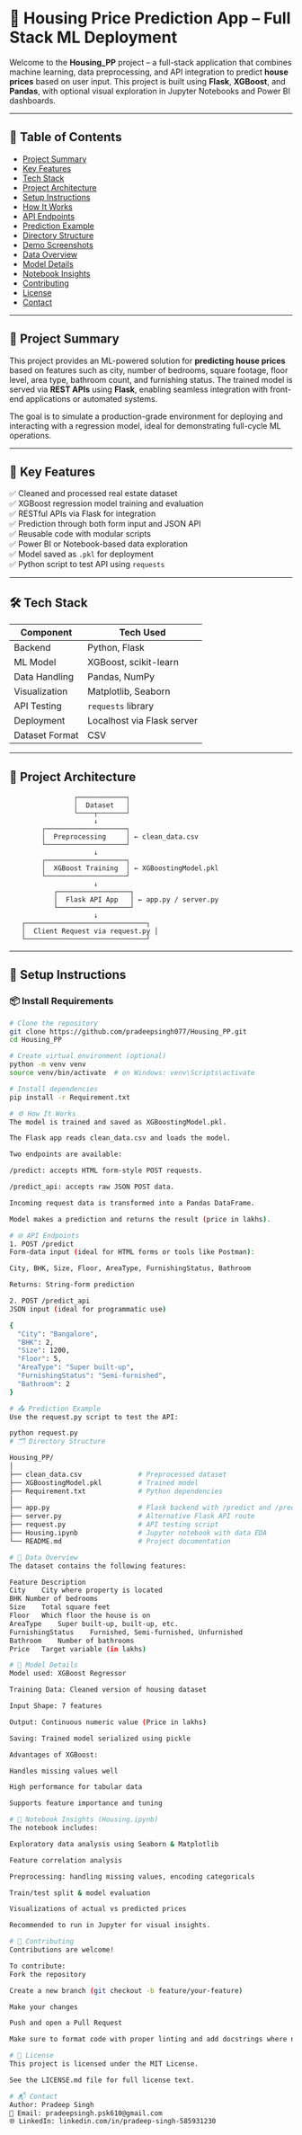 # 🏡 Housing Price Prediction App – Full Stack ML Deployment

Welcome to the **Housing_PP** project – a full-stack application that combines machine learning, data preprocessing, and API integration to predict **house prices** based on user input. This project is built using **Flask**, **XGBoost**, and **Pandas**, with optional visual exploration in Jupyter Notebooks and Power BI dashboards.

---

## 📌 Table of Contents

- [Project Summary](#project-summary)
- [Key Features](#key-features)
- [Tech Stack](#tech-stack)
- [Project Architecture](#project-architecture)
- [Setup Instructions](#setup-instructions)
- [How It Works](#how-it-works)
- [API Endpoints](#api-endpoints)
- [Prediction Example](#prediction-example)
- [Directory Structure](#directory-structure)
- [Demo Screenshots](#demo-screenshots)
- [Data Overview](#data-overview)
- [Model Details](#model-details)
- [Notebook Insights](#notebook-insights)
- [Contributing](#contributing)
- [License](#license)
- [Contact](#contact)

---

## 📘 Project Summary

This project provides an ML-powered solution for **predicting house prices** based on features such as city, number of bedrooms, square footage, floor level, area type, bathroom count, and furnishing status. The trained model is served via **REST APIs** using **Flask**, enabling seamless integration with front-end applications or automated systems.

The goal is to simulate a production-grade environment for deploying and interacting with a regression model, ideal for demonstrating full-cycle ML operations.

---

## 🚀 Key Features

✅ Cleaned and processed real estate dataset  
✅ XGBoost regression model training and evaluation  
✅ RESTful APIs via Flask for integration  
✅ Prediction through both form input and JSON API  
✅ Reusable code with modular scripts  
✅ Power BI or Notebook-based data exploration  
✅ Model saved as `.pkl` for deployment  
✅ Python script to test API using `requests`

---

## 🛠️ Tech Stack

| Component        | Tech Used                   |
|------------------|-----------------------------|
| Backend          | Python, Flask               |
| ML Model         | XGBoost, scikit-learn       |
| Data Handling    | Pandas, NumPy               |
| Visualization    | Matplotlib, Seaborn         |
| API Testing      | `requests` library          |
| Deployment       | Localhost via Flask server  |
| Dataset Format   | CSV                         |

---

## 🧩 Project Architecture

                    ┌────────────┐
                    │  Dataset   │
                    └────┬───────┘
                         ↓
            ┌────────────────────┐
            │  Preprocessing     │ ← clean_data.csv
            └────────────────────┘
                         ↓
            ┌────────────────────┐
            │  XGBoost Training  │ ← XGBoostingModel.pkl
            └────────────────────┘
                         ↓
               ┌──────────────────┐
               │  Flask API App   │ ← app.py / server.py
               └──────────────────┘
                         ↓
       ┌──────────────────────────────┐
       │  Client Request via request.py │
       └──────────────────────────────┘

---

## 🧪 Setup Instructions

### 📦 Install Requirements

```bash
# Clone the repository
git clone https://github.com/pradeepsingh077/Housing_PP.git
cd Housing_PP

# Create virtual environment (optional)
python -m venv venv
source venv/bin/activate  # on Windows: venv\Scripts\activate

# Install dependencies
pip install -r Requirement.txt

# ⚙️ How It Works
The model is trained and saved as XGBoostingModel.pkl.

The Flask app reads clean_data.csv and loads the model.

Two endpoints are available:

/predict: accepts HTML form-style POST requests.

/predict_api: accepts raw JSON POST data.

Incoming request data is transformed into a Pandas DataFrame.

Model makes a prediction and returns the result (price in lakhs).

# 🌐 API Endpoints
1. POST /predict
Form-data input (ideal for HTML forms or tools like Postman):

City, BHK, Size, Floor, AreaType, FurnishingStatus, Bathroom

Returns: String-form prediction

2. POST /predict_api
JSON input (ideal for programmatic use)

{
  "City": "Bangalore",
  "BHK": 2,
  "Size": 1200,
  "Floor": 5,
  "AreaType": "Super built-up",
  "FurnishingStatus": "Semi-furnished",
  "Bathroom": 2
}

# 📤 Prediction Example
Use the request.py script to test the API:

python request.py
# 🗂️ Directory Structure

Housing_PP/
│
├── clean_data.csv              # Preprocessed dataset
├── XGBoostingModel.pkl         # Trained model
├── Requirement.txt             # Python dependencies
│
├── app.py                      # Flask backend with /predict and /predict_api
├── server.py                   # Alternative Flask API route
├── request.py                  # API testing script
├── Housing.ipynb               # Jupyter notebook with data EDA
└── README.md                   # Project documentation

# 🧠 Data Overview
The dataset contains the following features:

Feature	Description
City	City where property is located
BHK	Number of bedrooms
Size	Total square feet
Floor	Which floor the house is on
AreaType	Super built-up, built-up, etc.
FurnishingStatus	Furnished, Semi-furnished, Unfurnished
Bathroom	Number of bathrooms
Price	Target variable (in lakhs)

# 🤖 Model Details
Model used: XGBoost Regressor

Training Data: Cleaned version of housing dataset

Input Shape: 7 features

Output: Continuous numeric value (Price in lakhs)

Saving: Trained model serialized using pickle

Advantages of XGBoost:

Handles missing values well

High performance for tabular data

Supports feature importance and tuning

# 📓 Notebook Insights (Housing.ipynb)
The notebook includes:

Exploratory data analysis using Seaborn & Matplotlib

Feature correlation analysis

Preprocessing: handling missing values, encoding categoricals

Train/test split & model evaluation

Visualizations of actual vs predicted prices

Recommended to run in Jupyter for visual insights.

# 🤝 Contributing
Contributions are welcome!

To contribute:
Fork the repository

Create a new branch (git checkout -b feature/your-feature)

Make your changes

Push and open a Pull Request

Make sure to format code with proper linting and add docstrings where necessary.

# 📜 License
This project is licensed under the MIT License.

See the LICENSE.md file for full license text.

# 📬 Contact
Author: Pradeep Singh
📧 Email: pradeepsingh.psk610@gmail.com
🌐 LinkedIn: linkedin.com/in/pradeep-singh-585931230

